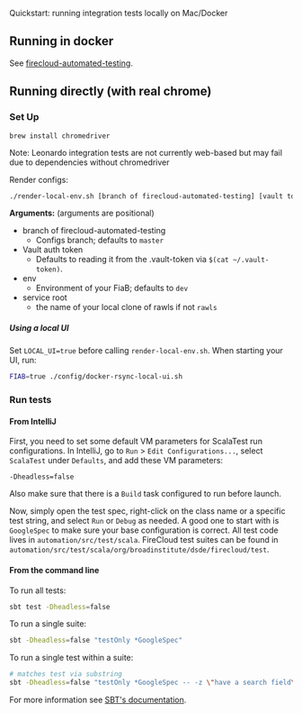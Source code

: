 Quickstart: running integration tests locally on Mac/Docker 

## Running in docker

See [firecloud-automated-testing](https://github.com/broadinstitute/firecloud-automated-testing).


## Running directly (with real chrome)

### Set Up

```
brew install chromedriver
```

Note: Leonardo integration tests are not currently web-based but may fail due to dependencies without chromedriver

Render configs:
```bash
./render-local-env.sh [branch of firecloud-automated-testing] [vault token] [env] [service root]
```

**Arguments:** (arguments are positional)

* branch of firecloud-automated-testing
    * Configs branch; defaults to `master`
* Vault auth token
	* Defaults to reading it from the .vault-token via `$(cat ~/.vault-token)`.
* env
	* Environment of your FiaB; defaults to `dev`
* service root
    * the name of your local clone of rawls if not `rawls`
	
##### Using a local UI

Set `LOCAL_UI=true` before calling `render-local-env.sh`.   When starting your UI, run:

```bash
FIAB=true ./config/docker-rsync-local-ui.sh
```
	
### Run tests

#### From IntelliJ

First, you need to set some default VM parameters for ScalaTest run configurations. In IntelliJ, go to `Run` > `Edit Configurations...`, select `ScalaTest` under `Defaults`, and add these VM parameters:

```
-Dheadless=false
```

Also make sure that there is a `Build` task configured to run before launch.

Now, simply open the test spec, right-click on the class name or a specific test string, and select `Run` or `Debug` as needed. A good one to start with is `GoogleSpec` to make sure your base configuration is correct. All test code lives in `automation/src/test/scala`. FireCloud test suites can be found in `automation/src/test/scala/org/broadinstitute/dsde/firecloud/test`.

#### From the command line

To run all tests:

```bash
sbt test -Dheadless=false
```

To run a single suite:

```bash
sbt -Dheadless=false "testOnly *GoogleSpec"
```

To run a single test within a suite:

```bash
# matches test via substring
sbt -Dheadless=false "testOnly *GoogleSpec -- -z \"have a search field\""
```

For more information see [SBT's documentation](http://www.scala-sbt.org/0.13/docs/Testing.html#Test+Framework+Arguments).

